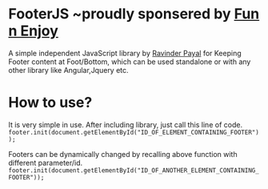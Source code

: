 # FooterJS ~proudly sponsered by <a href="http://www.funnenjoy.com">Fun n Enjoy</a>  
A simple independent JavaScript library by <a href="http://www.ravinderpayal.com">Ravinder Payal</a> for Keeping Footer content at Foot/Bottom, which can be used standalone or with any other library like Angular,Jquery etc.

# How to use?
  It is very simple in use.
  After including library, just call this line of code.
  `footer.init(document.getElementById("ID_OF_ELEMENT_CONTAINING_FOOTER"));`
  
  Footers can be dynamically changed by recalling above function with different parameter/id.
  `footer.init(document.getElementById("ID_OF_ANOTHER_ELEMENT_CONTAINING_FOOTER"));`
